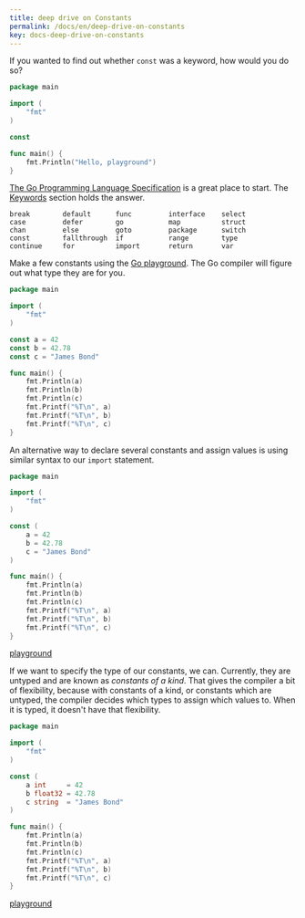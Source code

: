 ```yaml
---
title: deep drive on Constants
permalink: /docs/en/deep-drive-on-constants
key: docs-deep-drive-on-constants
---
```



If you wanted to find out whether `const` was a keyword, how would you do so?

```go
package main

import (
	"fmt"
)

const

func main() {
	fmt.Println("Hello, playground")
}

```

[The Go Programming Language Specification](https://golang.org/ref/spec) is a great place to start. The [Keywords](https://golang.org/ref/spec#Keywords) section holds the answer.

```
break        default      func         interface    select
case         defer        go           map          struct
chan         else         goto         package      switch
const        fallthrough  if           range        type
continue     for          import       return       var
```

Make a few constants using the [Go playground](https://play.golang.org/p/et5Qf-Crsu). The Go compiler will figure out what type they are for you.
```go
package main

import (
	"fmt"
)

const a = 42
const b = 42.78
const c = "James Bond"

func main() {
	fmt.Println(a)
	fmt.Println(b)
	fmt.Println(c)
	fmt.Printf("%T\n", a)
	fmt.Printf("%T\n", b)
	fmt.Printf("%T\n", c)
}

```

An alternative way to declare several constants and assign values is using similar syntax to our `import` statement.

```go
package main

import (
	"fmt"
)

const (
	a = 42
	b = 42.78
	c = "James Bond"
)

func main() {
	fmt.Println(a)
	fmt.Println(b)
	fmt.Println(c)
	fmt.Printf("%T\n", a)
	fmt.Printf("%T\n", b)
	fmt.Printf("%T\n", c)
}

```
[playground](https://play.golang.org/p/N3_-plSitG)  
  
If we want to specify the type of our constants, we can. Currently, they are untyped and are known as _constants of a kind_. That gives the compiler a bit of flexibility, because with constants of a kind, or constants which are untyped, the compiler decides which types to assign which values to. When it is typed, it doesn't have that flexibility.  
  
```go
package main

import (
	"fmt"
)

const (
	a int     = 42
	b float32 = 42.78
	c string  = "James Bond"
)

func main() {
	fmt.Println(a)
	fmt.Println(b)
	fmt.Println(c)
	fmt.Printf("%T\n", a)
	fmt.Printf("%T\n", b)
	fmt.Printf("%T\n", c)
}

```
[playground](https://play.golang.org/p/zs-UzDM_Q7)  
